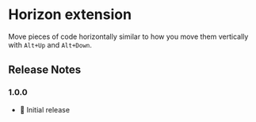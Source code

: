 # Horizon extension

Move pieces of code horizontally similar to how you move them vertically with `Alt+Up` and `Alt+Down`.

## Release Notes

### 1.0.0

- 🚀 Initial release
